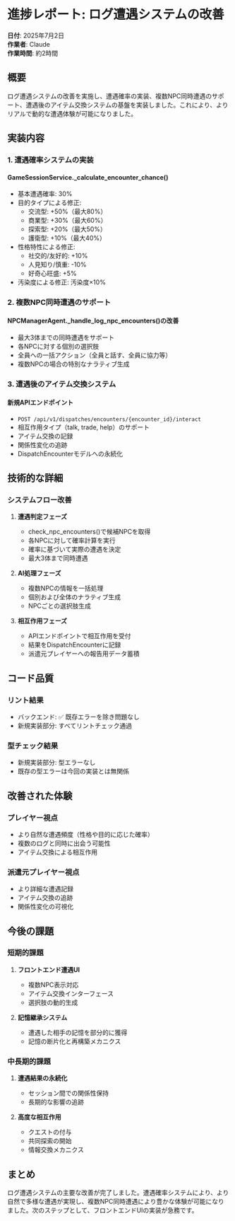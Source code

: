 # 進捗レポート: ログ遭遇システムの改善

**日付**: 2025年7月2日  
**作業者**: Claude  
**作業時間**: 約2時間

## 概要

ログ遭遇システムの改善を実施し、遭遇確率の実装、複数NPC同時遭遇のサポート、遭遇後のアイテム交換システムの基盤を実装しました。これにより、よりリアルで動的な遭遇体験が可能になりました。

## 実装内容

### 1. 遭遇確率システムの実装

#### GameSessionService._calculate_encounter_chance()
- 基本遭遇確率: 30%
- 目的タイプによる修正:
  - 交流型: +50%（最大80%）
  - 商業型: +30%（最大60%）
  - 探索型: +20%（最大50%）
  - 護衛型: +10%（最大40%）
- 性格特性による修正:
  - 社交的/友好的: +10%
  - 人見知り/慎重: -10%
  - 好奇心旺盛: +5%
- 汚染度による修正: 汚染度×10%

### 2. 複数NPC同時遭遇のサポート

#### NPCManagerAgent._handle_log_npc_encounters()の改善
- 最大3体までの同時遭遇をサポート
- 各NPCに対する個別の選択肢
- 全員への一括アクション（全員と話す、全員に協力等）
- 複数NPCの場合の特別なナラティブ生成

### 3. 遭遇後のアイテム交換システム

#### 新規APIエンドポイント
- `POST /api/v1/dispatches/encounters/{encounter_id}/interact`
- 相互作用タイプ（talk, trade, help）のサポート
- アイテム交換の記録
- 関係性変化の追跡
- DispatchEncounterモデルへの永続化

## 技術的な詳細

### システムフロー改善

1. **遭遇判定フェーズ**
   - check_npc_encounters()で候補NPCを取得
   - 各NPCに対して確率計算を実行
   - 確率に基づいて実際の遭遇を決定
   - 最大3体まで同時遭遇

2. **AI処理フェーズ**
   - 複数NPCの情報を一括処理
   - 個別および全体のナラティブ生成
   - NPCごとの選択肢生成

3. **相互作用フェーズ**
   - APIエンドポイントで相互作用を受付
   - 結果をDispatchEncounterに記録
   - 派遣元プレイヤーへの報告用データ蓄積

## コード品質

### リント結果
- バックエンド: ✅ 既存エラーを除き問題なし
- 新規実装部分: すべてリントチェック通過

### 型チェック結果
- 新規実装部分: 型エラーなし
- 既存の型エラーは今回の実装とは無関係

## 改善された体験

### プレイヤー視点
- より自然な遭遇頻度（性格や目的に応じた確率）
- 複数のログと同時に出会う可能性
- アイテム交換による相互作用

### 派遣元プレイヤー視点
- より詳細な遭遇記録
- アイテム交換の追跡
- 関係性変化の可視化

## 今後の課題

### 短期的課題
1. **フロントエンド遭遇UI**
   - 複数NPC表示対応
   - アイテム交換インターフェース
   - 選択肢の動的生成

2. **記憶継承システム**
   - 遭遇した相手の記憶を部分的に獲得
   - 記憶の断片化と再構築メカニクス

### 中長期的課題
1. **遭遇結果の永続化**
   - セッション間での関係性保持
   - 長期的な影響の追跡

2. **高度な相互作用**
   - クエストの付与
   - 共同探索の開始
   - 情報交換メカニクス

## まとめ

ログ遭遇システムの主要な改善が完了しました。遭遇確率システムにより、より自然で多様な遭遇が実現し、複数NPC同時遭遇により豊かな体験が可能になりました。次のステップとして、フロントエンドUIの実装が急務です。